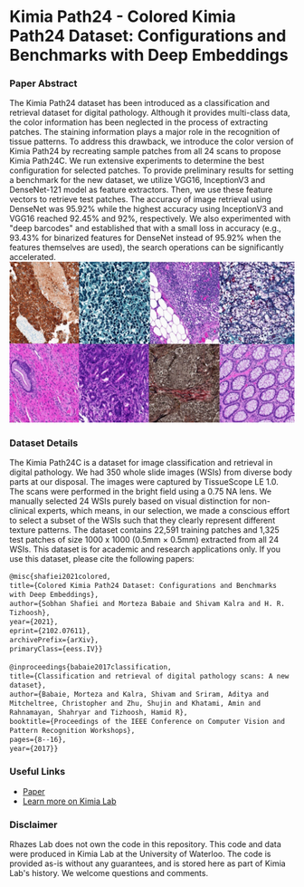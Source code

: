 # Kimia Path24 - Colored Kimia Path24 Dataset: Configurations and Benchmarks with Deep Embeddings
### Paper Abstract
The Kimia Path24 dataset has been introduced as a classification and retrieval dataset for digital pathology. Although it provides multi-class data, the color information has been neglected in the process of extracting patches. The staining information plays a major role in the recognition of tissue patterns. To address this drawback, we introduce the color version of Kimia Path24 by recreating sample patches from all 24 scans to propose Kimia Path24C. We run extensive experiments to determine the best configuration for selected patches. To provide preliminary results for setting a benchmark for the new dataset, we utilize VGG16, InceptionV3 and DenseNet-121 model as feature extractors. Then, we use these feature vectors to retrieve test patches. The accuracy of image retrieval using DenseNet was 95.92% while the highest accuracy using InceptionV3 and VGG16 reached 92.45% and 92%, respectively. We also experimented with "deep barcodes" and established that with a small loss in accuracy (e.g., 93.43% for binarized features for DenseNet instead of 95.92% when the features themselves are used), the search operations can be significantly accelerated.
![Kimia Path24C](Kimia-Path24-Page.jpg)
### Dataset Details
The Kimia Path24C is a dataset for image classification and retrieval in digital pathology. We had 350 whole slide images (WSIs) from diverse body parts at our disposal. The images were captured by TissueScope LE 1.0. The scans were performed in the bright field using a 0.75 NA lens. We manually selected 24 WSIs purely based on visual distinction for non-clinical experts, which means, in our selection, we made a conscious effort to select a subset of the WSIs such that they clearly represent different texture patterns.
The dataset contains 22,591 training patches and 1,325 test patches of size 1000 x 1000 (0.5mm × 0.5mm) extracted from all 24 WSIs. This dataset is for academic and research applications only. If you use this dataset, please cite the following papers:

```
@misc{shafiei2021colored,
title={Colored Kimia Path24 Dataset: Configurations and Benchmarks with Deep Embeddings}, 
author={Sobhan Shafiei and Morteza Babaie and Shivam Kalra and H. R. Tizhoosh},
year={2021},
eprint={2102.07611},
archivePrefix={arXiv},
primaryClass={eess.IV}}

@inproceedings{babaie2017classification,
title={Classification and retrieval of digital pathology scans: A new dataset},
author={Babaie, Morteza and Kalra, Shivam and Sriram, Aditya and Mitcheltree, Christopher and Zhu, Shujin and Khatami, Amin and Rahnamayan, Shahryar and Tizhoosh, Hamid R},
booktitle={Proceedings of the IEEE Conference on Computer Vision and Pattern Recognition Workshops},
pages={8--16},
year={2017}}
```

### Useful Links
- [Paper](https://arxiv.org/abs/2102.07611)
- [Learn more on Kimia Lab](https://kimialab.uwaterloo.ca/kimia/index.php/data-and-code-2/kimia-net/)
### Disclaimer
Rhazes Lab does not own the code in this repository. This code and data were produced in Kimia Lab at the University of Waterloo. The code is provided as-is without any guarantees, and is stored here as part of Kimia Lab's history. We welcome questions and comments.
